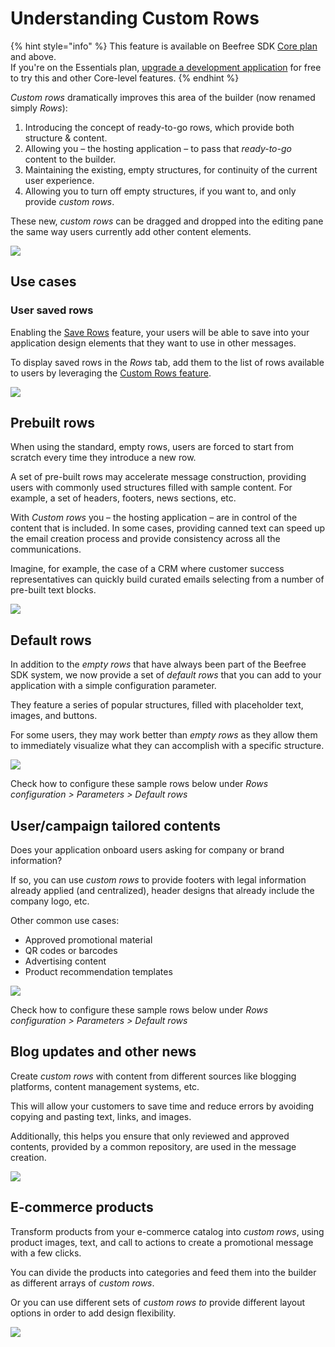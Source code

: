 # Understanding Custom Rows

{% hint style="info" %}
This feature is available on Beefree SDK [Core plan](https://dam.beefree.io/pluginpricing) and above.\
If you're on the Essentials plan, [upgrade a development application](../getting-started/development-applications.md) for free to try this and other Core-level features.
{% endhint %}

_Custom rows_ dramatically improves this area of the builder (now renamed simply _Rows_):

1. Introducing the concept of ready-to-go rows, which provide both structure & content.
2. Allowing you – the hosting application – to pass that _ready-to-go_ content to the builder.
3. Maintaining the existing, empty structures, for continuity of the current user experience.
4. Allowing you to turn off empty structures, if you want to, and only provide _custom rows_.

These new, _custom rows_ can be dragged and dropped into the editing pane the same way users currently add other content elements.

![](https://docs.beefree.io/wp-content/uploads/2018/04/CR\_sample-574x1024.png)

## Use cases <a href="#use-cases" id="use-cases"></a>

### **User saved rows**

Enabling the [Save Rows](../saved-rows/) feature, your users will be able to save into your application design elements that they want to use in other messages.

To display saved rows in the _Rows_ tab, add them to the list of rows available to users by leveraging the [Custom Rows feature](displaying-saved-rows.md).

![](https://docs.beefree.io/wp-content/uploads/2018/11/Saved\_Rows-1024x601.jpg)

## **Prebuilt rows**

When using the standard, empty rows, users are forced to start from scratch every time they introduce a new row.

A set of pre-built rows may accelerate message construction, providing users with commonly used structures filled with sample content. For example, a set of headers, footers, news sections, etc.

With _Custom rows_ you – the hosting application – are in control of the content that is included. In some cases, providing canned text can speed up the email creation process and provide consistency across all the communications.

Imagine, for example, the case of a CRM where customer success representatives can quickly build curated emails selecting from a number of pre-built text blocks.

![](https://docs.beefree.io/wp-content/uploads/2018/04/CR\_text\_samples-1024x708.jpg)

## **Default rows**

In addition to the _empty rows_ that have always been part of the Beefree SDK system, we now provide a set of _default rows_ that you can add to your application with a simple configuration parameter.

They feature a series of popular structures, filled with placeholder text, images, and buttons.

For some users, they may work better than _empty rows_ as they allow them to immediately visualize what they can accomplish with a specific structure.

![](https://docs.beefree.io/wp-content/uploads/2018/04/CR\_defaults-1024x653.jpg)

Check how to configure these sample rows below under _Rows configuration > Parameters > Default rows_

## **User/campaign tailored contents**

Does your application onboard users asking for company or brand information?

If so, you can use _custom rows_ to provide footers with legal information already applied (and centralized), header designs that already include the company logo, etc.

Other common use cases:

* Approved promotional material
* QR codes or barcodes
* Advertising content
* Product recommendation templates

![](https://docs.beefree.io/wp-content/uploads/2018/04/CR\_contents-1024x541.jpg)

Check how to configure these sample rows below under _Rows configuration > Parameters > Default rows_

## **Blog updates and other news**

Create _custom rows_ with content from different sources like blogging platforms, content management systems, etc.

This will allow your customers to save time and reduce errors by avoiding copying and pasting text, links, and images.

Additionally, this helps you ensure that only reviewed and approved contents, provided by a common repository, are used in the message creation.

![](https://docs.beefree.io/wp-content/uploads/2018/04/CR\_blog\_example-1024x769.jpg)

## **E-commerce products**

Transform products from your e-commerce catalog into _custom rows_, using product images, text, and call to actions to create a promotional message with a few clicks.

You can divide the products into categories and feed them into the builder as different arrays of _custom rows_.

Or you can use different sets of _custom rows to_ provide different layout options in order to add design flexibility.

![](https://docs.beefree.io/wp-content/uploads/2018/04/CR\_products\_example-1024x643.jpg)

